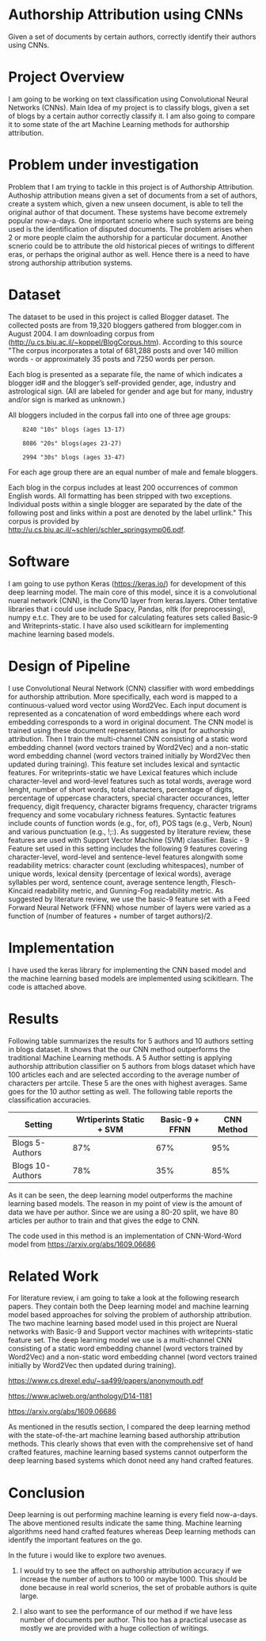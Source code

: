 # Authorship Attribution using CNNs
Given a set of documents by certain authors, correctly identify their authors using CNNs.

# Project Overview
I am going to be working on text classification using Convolutional Neural Networks (CNNs). Main Idea of my project is to classify blogs, given a set of blogs by a certain author correctly classify it. I am also going to compare it to some state of the art Machine Learning methods for authorship attribution.

# Problem under investigation
Problem that I am trying to tackle in this project is of Authorship Attribution. Authoship attribution means given a set of documents from a set of authors, create a system which, given a new unseen document, is able to tell the original author of that document. These systems have become extremely popular now-a-days. One important scnerio where such systems are being used is the identification of disputed documents. The problem arises when 2 or more people claim the authorship for a particular document. Another scnerio could be to attribute the old historical pieces of writings to different eras, or perhaps the original author as well. Hence there is a need to have strong authorship attribution systems.

# Dataset
The dataset to be used in this project is called Blogger dataset. The collected posts are from 19,320 bloggers gathered from blogger.com in August 2004. I am downloading corpus from (http://u.cs.biu.ac.il/~koppel/BlogCorpus.htm). According to this source "The corpus incorporates a total of 681,288 posts and over 140 million words - or approximately 35 posts and 7250 words per person.  

Each blog is presented as a separate file, the name of which indicates a blogger id# and the blogger’s self-provided gender, age, industry and astrological sign. (All are labeled for gender and age but for many, industry and/or sign is marked as unknown.)

All bloggers included in the corpus fall into one of three age groups:

        8240 "10s" blogs (ages 13-17)

        8086 "20s" blogs(ages 23-27)

        2994 "30s" blogs (ages 33-47)

For each age group there are an equal number of male and female bloggers.   

Each blog in the corpus includes at least 200 occurrences of common English words. All formatting has been stripped with two exceptions. Individual posts within a single blogger are separated by the date of the following post and links within a post are denoted by the label urllink." 
This corpus is provided by http://u.cs.biu.ac.il/~schlerj/schler_springsymp06.pdf.

# Software
I am going to use python Keras (https://keras.io/) for development of this deep learning model. The main core of this model, since it is a convolutional nueral network (CNN), is the Conv1D layer from keras.layers. Other tentative libraries that i could use include Spacy, Pandas, nltk (for preprocessing), numpy e.t.c. They are to be used for calculating features sets called Basic-9 and Writeprints-static. I have also used scikitlearn for implementing machine learning based models.

# Design of Pipeline
I use Convolutional Neural Network (CNN) classifier with word embeddings for authorship attribution. More specifically, each word is mapped to a continuous-valued word vector using Word2Vec. Each input document is represented as a concatenation of word embeddings where each word embedding corresponds to a word in original document. The CNN model is trained using these document representations as input for authorship attribution. Then I train the multi-channel CNN consisting of a static word embedding channel (word vectors trained by Word2Vec) and a non-static word embedding channel (word vectors trained initially by Word2Vec then updated during training).
This feature set includes lexical and syntactic features.
For writeprints-static we have Lexical features which include character-level and word-level features such as total words, average word lenght, number of short words, total characters, percentage of digits, percentage of uppercase characters, special character occurances, letter frequency, digit frequency, character bigrams frequency, character trigrams frequency and some vocabulary richness features. 
Syntactic features include counts of function words (e.g., for, of), POS tags (e.g., Verb, Noun) and various punctuation (e.g., !;:). 
As suggested by literature review, these features are used with Support Vector Machine (SVM) classifier.
Basic - 9 Feature set used in this setting includes the following 9 features covering character-level, word-level and sentence-level features alongwith some readability metrics: character count (excluding whitespaces), number of unique words, lexical density (percentage of lexical words), average syllables per word, sentence count, average sentence length, Flesch-Kincaid readability metric, and Gunning-Fog readability metric. As suggested by literature review, we use the basic-9 feature set with a Feed Forward Neural Network (FFNN) whose number of layers were varied as a function of (number of features + number of target authors)/2.
# Implementation 
I have used the keras library for implementing the CNN based model and the machine learning based models are implemented using scikitlearn. The code is attached above.

# Results 
Following table summarizes the results for 5 authors and 10 authors setting in blogs dataset. It shows that the our CNN method outperforms the traditional Machine Learning methods. A 5 Author setting is applying authorship attribution classifier on 5 authors from blogs dataset which have 100 articles each and are selected according to the average number of characters per artcile. These 5 are the ones with highest averages. Same goes for the 10 author setting as well. The following table reports the classification accuracies.

|Setting   |Wrtiperints Static + SVM   |Basic-9 + FFNN   | CNN Method   |
|---|---|---|---|
|Blogs 5-Authors   |87%   |67%   |95%   |
|Blogs 10-Authors   |78%   |35%   |85%   |

As it can be seen, the deep learning model outperforms the machine learning based models. The reason in my point of view is the amount of data we have per author. Since we are using a 80-20 split, we have 80 articles per author to train and that gives the edge to CNN.

The code used in this method is an implementation of CNN-Word-Word model from https://arxiv.org/abs/1609.06686


# Related Work
For literature review, i am going to take a look at the following research papers. They contain both the Deep learning model and machine learning model based approaches for solving the problem of authorship attribution. The two machine learning based model used in this project are Nueral networks with Basic-9 and Support vector machines with writeprints-static feature set. The deep learning model we use is a multi-channel CNN consisting of a static word embedding channel (word vectors trained by Word2Vec) and a non-static word embedding channel (word vectors trained initially by Word2Vec then updated during training).

https://www.cs.drexel.edu/~sa499/papers/anonymouth.pdf

https://www.aclweb.org/anthology/D14-1181

https://arxiv.org/abs/1609.06686

As mentioned in the resutls section, I compared the deep learning method with the state-of-the-art machine learning based authorship attribution methods. This clearly shows that even with the comprehensive set of hand crafted features, machine learning based systems cannot outperform the deep learning based systems which donot need any hand crafted features.

# Conclusion
Deep learning is out performing machine learning is every field now-a-days. The above mentioned results indicate the same thing. Machine learning algorithms need hand crafted features whereas Deep learning methods can identify the important features on the go. 

In the future i would like to explore two avenues.

1) I would try to see the affect on authorship attribution accuracy if we increase the number of authors to 100 or maybe 1000. This should be done because in real world scnerios, the set of probable authors is quite large.

2) I also want to see the performance of our method if we have less number of documents per author. This too has a practical usecase as mostly we are provided with a huge collection of writings.
